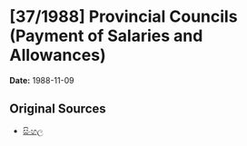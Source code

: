 # [37/1988] Provincial Councils (Payment of Salaries and Allowances)

**Date:** 1988-11-09

## Original Sources

- [සිංහල](https://documents.gov.lk/view/acts/1988/11/37-1988_S.pdf)
